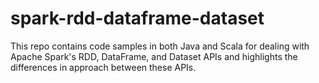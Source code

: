 # spark-rdd-dataframe-dataset

This repo contains code samples in both Java and Scala for dealing with Apache Spark's RDD, DataFrame, and Dataset APIs and highlights the differences in approach between these APIs.
